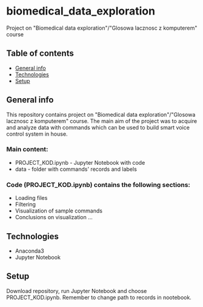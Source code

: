 # biomedical_data_exploration
Project on "Biomedical data exploration"/"Glosowa lacznosc z komputerem" course

## Table of contents
* [General info](#general-info)
* [Technologies](#technologies)
* [Setup](#setup)

## General info
This repository contains project on "Biomedical data exploration"/"Glosowa lacznosc z komputerem" course. The main aim of the project was to acquire and analyze data with commands which can be used to build smart voice control system in house.

### Main content:
- PROJECT_KOD.ipynb - Jupyter Notebook with code
- data - folder with commands' records and labels

### Code (PROJECT_KOD.ipynb) contains the following sections:
- Loading files
- Filtering
- Visualization of sample commands
- Conclusions on visualization
...

## Technologies
- Anaconda3
- Jupyter Notebook 

## Setup
Download repository, run Jupyter Notebook and choose PROJECT_KOD.ipynb. Remember to change path to records in nootebook.
